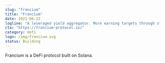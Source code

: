 ```yaml
---
slug: "francium"
title: "Francium"
date: 2021-06-22
logline: "A leveraged yield aggregator. More earning targets through strategy community & strategy dev tools."
cta: "https://francium-protocol.io/"
category: defi
logo: /img/francium.svg
status: Building
---
```


Francium is a DeFi protocol built on Solana.
